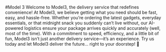 #Model 3
Welcome to Model3, the delivery service that redefines convenience! At Model3, we believe getting what you need should be fast, easy, and hassle-free. Whether you’re ordering the latest gadgets, everyday essentials, or that midnight snack you suddenly can’t live without, our AI-powered logistics ensure your package arrives quickly and accurately (well, most of the time). With a commitment to speed, efficiency, and a little bit of fun, Model3 isn’t just another delivery service—it’s an experience. Try us today and let Model3 deliver the future... right to your doorstep! 🚀
